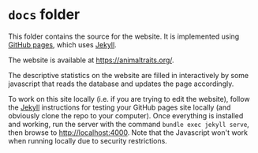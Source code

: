 # `docs` folder

This folder contains the source for the website. It is implemented using [GitHub pages](https://pages.github.com/), which uses [Jekyll](https://docs.github.com/en/pages/setting-up-a-github-pages-site-with-jekyll). 

The website is available at https://animaltraits.org/.

The descriptive statistics on the website are filled in interactively by some javascript that reads the database and updates the page accordingly.

To work on this site locally (i.e. if you are trying to edit the website), follow the [Jekyll](https://docs.github.com/en/pages/setting-up-a-github-pages-site-with-jekyll) instructions for testing your GitHub pages site locally (and obviously clone the repo to your computer). Once everything is installed and working, run the server with the command `bundle exec jekyll serve`, then browse to [http://localhost:4000](http://localhost:4000). Note that the Javascript won't work when running locally due to security restrictions.
